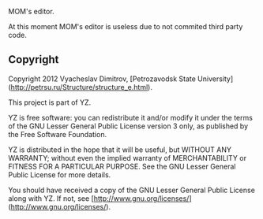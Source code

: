 MOM's editor.

At this moment MOM's editor is useless due to not commited third party code.

## Copyright

Copyright 2012 Vyacheslav Dimitrov, [Petrozavodsk State University] (http://petrsu.ru/Structure/structure_e.html).

This project is part of YZ.

YZ is free software: you can redistribute it and/or modify it
under the terms of the GNU Lesser General Public License version 3
only, as published by the Free Software Foundation.

YZ is distributed in the hope that it will be useful, but
WITHOUT ANY WARRANTY; without even the implied warranty of
MERCHANTABILITY or FITNESS FOR A PARTICULAR PURPOSE.  See the GNU
Lesser General Public License for more details.

You should have received a copy of the GNU Lesser General Public
License along with YZ.  If not, see [http://www.gnu.org/licenses/] (http://www.gnu.org/licenses/).
